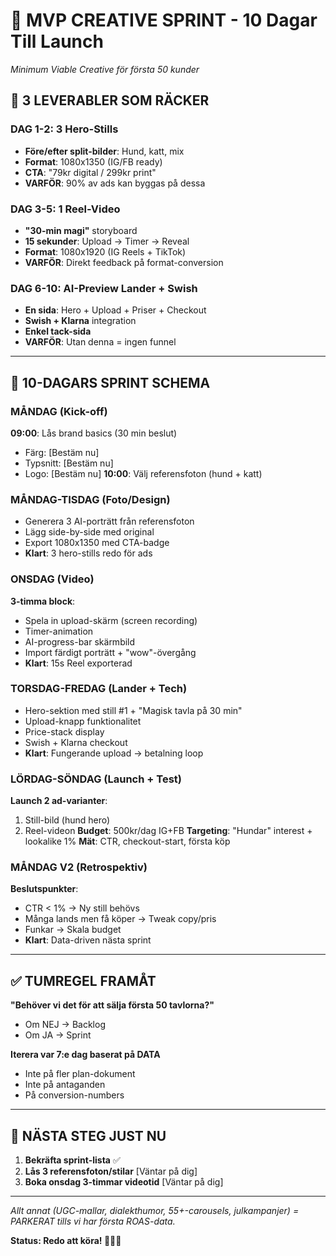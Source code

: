 # 🚀 MVP CREATIVE SPRINT - 10 Dagar Till Launch
*Minimum Viable Creative för första 50 kunder*

## 🔑 3 LEVERABLER SOM RÄCKER

### **DAG 1-2: 3 Hero-Stills**
- **Före/efter split-bilder**: Hund, katt, mix
- **Format**: 1080x1350 (IG/FB ready)  
- **CTA**: "79kr digital / 299kr print"
- **VARFÖR**: 90% av ads kan byggas på dessa

### **DAG 3-5: 1 Reel-Video** 
- **"30-min magi"** storyboard
- **15 sekunder**: Upload → Timer → Reveal
- **Format**: 1080x1920 (IG Reels + TikTok)
- **VARFÖR**: Direkt feedback på format-conversion

### **DAG 6-10: AI-Preview Lander + Swish**
- **En sida**: Hero + Upload + Priser + Checkout
- **Swish + Klarna** integration  
- **Enkel tack-sida**
- **VARFÖR**: Utan denna = ingen funnel

---

## 📅 10-DAGARS SPRINT SCHEMA

### **MÅNDAG (Kick-off)**
**09:00**: Lås brand basics (30 min beslut)
- Färg: [Bestäm nu]
- Typsnitt: [Bestäm nu] 
- Logo: [Bestäm nu]
**10:00**: Välj referensfoton (hund + katt)

### **MÅNDAG-TISDAG (Foto/Design)**
- Generera 3 AI-porträtt från referensfoton
- Lägg side-by-side med original
- Export 1080x1350 med CTA-badge
- **Klart**: 3 hero-stills redo för ads

### **ONSDAG (Video)**
**3-timma block**:
- Spela in upload-skärm (screen recording)
- Timer-animation 
- AI-progress-bar skärmbild
- Import färdigt porträtt + "wow"-övergång
- **Klart**: 15s Reel exporterad

### **TORSDAG-FREDAG (Lander + Tech)**
- Hero-sektion med still #1 + "Magisk tavla på 30 min"
- Upload-knapp funktionalitet
- Price-stack display  
- Swish + Klarna checkout
- **Klart**: Fungerande upload → betalning loop

### **LÖRDAG-SÖNDAG (Launch + Test)**
**Launch 2 ad-varianter**:
1. Still-bild (hund hero)
2. Reel-videon
**Budget**: 500kr/dag IG+FB
**Targeting**: "Hundar" interest + lookalike 1%
**Mät**: CTR, checkout-start, första köp

### **MÅNDAG V2 (Retrospektiv)**
**Beslutspunkter**:
- CTR < 1% → Ny still behövs
- Många lands men få köper → Tweak copy/pris  
- Funkar → Skala budget
- **Klart**: Data-driven nästa sprint

---

## ✅ TUMREGEL FRAMÅT

**"Behöver vi det för att sälja första 50 tavlorna?"**
- Om NEJ → Backlog
- Om JA → Sprint

**Iterera var 7:e dag baserat på DATA**
- Inte på fler plan-dokument
- Inte på antaganden
- På conversion-numbers

---

## 🎯 NÄSTA STEG JUST NU

1. **Bekräfta sprint-lista** ✅
2. **Lås 3 referensfoton/stilar** [Väntar på dig]
3. **Boka onsdag 3-timmar videotid** [Väntar på dig]

---

*Allt annat (UGC-mallar, dialekthumor, 55+-carousels, julkampanjer) = PARKERAT tills vi har första ROAS-data.*

**Status: Redo att köra! 🏃‍♂️💨**